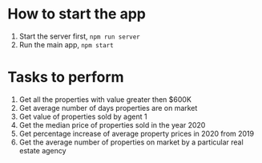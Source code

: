 # How to start the app
1. Start the server first, `npm run server`
2. Run the main app, `npm start`

# Tasks to perform

1. Get all the properties with value greater then $600K
2. Get average number of days properties are on market
3. Get value of properties sold by agent 1
4. Get the median price of properties sold in the year 2020
5. Get percentage increase of average property prices in 2020 from 2019
6. Get the average number of properties on market by a particular real estate agency
